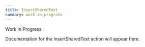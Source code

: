 ```yaml
---
title: InsertSharedText
summary: work in progress
---
```


Work In Progress

Documentation for the InsertSharedText action will appear here.